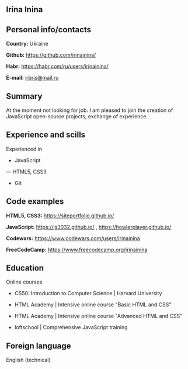 ## Irina Inina

## Personal info/contacts

**Country:** Ukraine

**Github:** https://github.com/irinainina/

**Habr:** https://habr.com/ru/users/irinainina/

**E-mail:** irbris@mail.ru

## Summary

At the moment not looking for job. 
I am pleased to join the creation of JavaScript open-source projects, exchange of experience.

## Experience and scills

Experienced in

- JavaScript

— HTML5, CSS3
 
- Git

## Code examples

**HTML5, CSS3:** https://siteportfolio.github.io/

**JavaScript:** https://js3032.github.io/ , https://howlerplayer.github.io/

**Codewars:** https://www.codewars.com/users/irinainina

**FreeCodeCamp:** https://www.freecodecamp.org/irinainina

## Education

Online courses

- CS50: Introduction to Computer Science | Harvard University

- HTML Academy | Intensive online course "Basic HTML and CSS"

- HTML Academy | Intensive online course "Advanced HTML and CSS"

- loftschool | Comprehensive JavaScript training

## Foreign language

English (technical)
